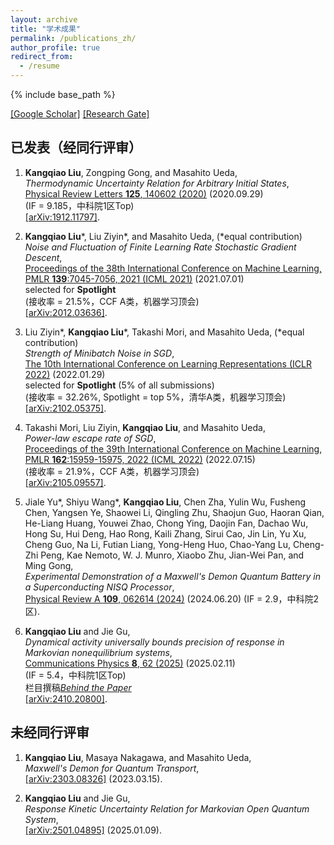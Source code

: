 ```yaml
---
layout: archive
title: "学术成果"
permalink: /publications_zh/
author_profile: true
redirect_from:
  - /resume
---
```


{% include base_path %}

[[Google Scholar]](https://scholar.google.com/citations?user=utIJkHcAAAAJ&hl=en)
[[Research Gate]](https://www.researchgate.net/profile/Kangqiao-Liu)

## **已发表（经同行评审）**
1. **Kangqiao Liu**, Zongping Gong, and Masahito Ueda,<br />
   *Thermodynamic Uncertainty Relation for Arbitrary Initial States*, <br />
   [Physical Review Letters **125**, 140602 (2020)](https://journals.aps.org/prl/abstract/10.1103/PhysRevLett.125.140602) (2020.09.29)<br />
   (IF = 9.185，中科院1区Top)<br />
   [[arXiv:1912.11797]](https://arxiv.org/abs/1912.11797).
   
2. **Kangqiao Liu**\*, Liu Ziyin\*, and Masahito Ueda, (\*equal contribution)<br />
   *Noise and Fluctuation of Finite Learning Rate Stochastic Gradient Descent*,<br />
   [Proceedings of the 38th International Conference on Machine Learning, PMLR **139**:7045-7056, 2021 (ICML 2021)](http://proceedings.mlr.press/v139/liu21ad.html) (2021.07.01)<br />
   selected for **Spotlight** <br />
   (接收率 = 21.5%，CCF A类，机器学习顶会)<br />
   [[arXiv:2012.03636]](https://arxiv.org/abs/2012.03636).

3. Liu Ziyin\*, **Kangqiao Liu**\*, Takashi Mori, and Masahito Ueda, (\*equal contribution)<br />
   *Strength of Minibatch Noise in SGD*,<br />
   [The 10th International Conference on Learning Representations (ICLR 2022)](https://openreview.net/forum?id=uorVGbWV5sw) (2022.01.29)<br />
   selected for **Spotlight** (5% of all submissions)<br />
   (接收率 = 32.26%, Spotlight = top 5%，清华A类，机器学习顶会)<br />
   [[arXiv:2102.05375]](https://arxiv.org/abs/2102.05375).
   
4. Takashi Mori, Liu Ziyin, **Kangqiao Liu**, and Masahito Ueda,<br />
  *Power-law escape rate of SGD*,<br />
  [Proceedings of the 39th International Conference on Machine Learning, PMLR **162**:15959-15975, 2022 (ICML 2022)](https://proceedings.mlr.press/v162/mori22a.html) (2022.07.15)<br />
  (接收率 = 21.9%，CCF A类，机器学习顶会)<br />
  [[arXiv:2105.09557]](https://arxiv.org/abs/2105.09557).

5. Jiale Yu\*, Shiyu Wang\*, **Kangqiao Liu**, Chen Zha, Yulin Wu, Fusheng Chen, Yangsen Ye, Shaowei Li, Qingling Zhu, Shaojun Guo, Haoran Qian, He-Liang Huang, Youwei Zhao, Chong Ying, Daojin Fan, Dachao Wu, Hong Su, Hui Deng, Hao Rong, Kaili Zhang, Sirui Cao, Jin Lin, Yu Xu, Cheng Guo, Na Li, Futian Liang, Yong-Heng Huo, Chao-Yang Lu, Cheng-Zhi Peng, Kae Nemoto, W. J. Munro, Xiaobo Zhu, Jian-Wei Pan, and Ming Gong,<br />
  *Experimental Demonstration of a Maxwell's Demon Quantum Battery in a Superconducting NISQ Processor*,<br />
  [Physical Review A **109**, 062614 (2024)](https://journals.aps.org/pra/abstract/10.1103/PhysRevA.109.062614) (2024.06.20)
  (IF = 2.9，中科院2区).
6. **Kangqiao Liu** and Jie Gu,<br />
  *Dynamical activity universally bounds precision of response in Markovian nonequilibrium systems*,<br />
   [Communications Physics **8**, 62 (2025)](https://www.nature.com/articles/s42005-025-01982-w) (2025.02.11)<br />
   (IF = 5.4，中科院1区Top)<br />
   栏目撰稿[*Behind the Paper*](https://go.nature.com/3WYFOSp)<br />
  [[arXiv:2410.20800]](https://arxiv.org/abs/2410.20800).

   
## **未经同行评审**
1. **Kangqiao Liu**, Masaya Nakagawa, and Masahito Ueda,<br />
   *Maxwell's Demon for Quantum Transport*, <br />
   [[arXiv:2303.08326]](https://arxiv.org/abs/2303.08326) (2023.03.15).

2. **Kangqiao Liu** and Jie Gu,<br />
  *Response Kinetic Uncertainty Relation for Markovian Open Quantum System*,<br />
  [[arXiv:2501.04895]](https://arxiv.org/abs/2501.04895) (2025.01.09).




<!-- {% if author.googlescholar %} -->
  
<!-- {% endif %} -->

<!-- {% include base_path %}

{% for post in site.publications reversed %}
  {% include archive-single.html %}
{% endfor %} -->
